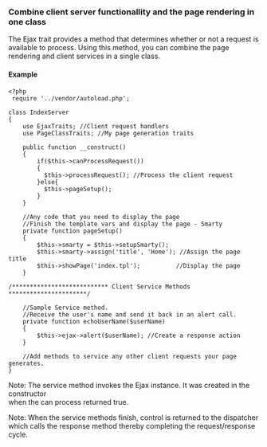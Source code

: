### Combine client server functionallity and the page rendering in one class
The Ejax trait provides a method that determines whether or not a request is available to process. Using this method, you can combine the page rendering and client services in a single class.

#### Example
```
<?php
 require '../vendor/autoload.php';

class IndexServer
{
    use EjaxTraits; //Client request handlers
    use PageClassTraits; //My page generation traits
    
    public function __construct()
    {
        if($this->canProcessRequest())
        {
          $this->processRequest(); //Process the client request
        }else{
          $this->pageSetup();
        }
    }

    //Any code that you need to display the page
	//Finish the template vars and display the page - Smarty
    private function pageSetup()
    {
        $this->smarty = $this->setupSmarty();
        $this->smarty->assign('title', 'Home'); //Assign the page title
        $this->showPage('index.tpl');          //Display the page
    }

/*************************** Client Service Methods **********************/    
    
    //Sample Service method.
    //Receive the user's name and send it back in an alert call.
    private function echoUserName($userName)
    {
        $this->ejax->alert($userName); //Create a response action
    }
    
    //Add methods to service any other client requests your page generates.
}
```
Note: The service method invokes the Ejax instance. It was created in the constructor  
when the can process returned true.   
 
Note: When the service methods finish, control is returned to the dispatcher
which calls the response method thereby completing the request/response cycle.    
  